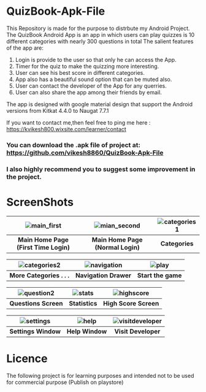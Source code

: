 # QuizBook-Apk-File
This Repository is made for the purpose to distrbute my Android Project.
The QuizBook Android App is an app in which users can play quizzes is 10 different categories with nearly 300 questions in total
The salient features of the app are:
   1. Login is provide to the user so that only he can access the App.
   2. Timer for the quiz to make the quizzing more interesting.
   3. User can see his best score in different categories.
   4. App also has a beautiful sound option that can be muted also.
   5. User can contact the developer of the App for any querries.
   6. User can also share the app among their friends by email.
   
The app is designed with google material design that support the Android versions from Kitkat 4.4.0 to Naugat 7.7.1 


If you want to contact me,then feel free to ping me here : https://kvikesh800.wixsite.com/learner/contact

### You can download the .apk file of project at: https://github.com/vikesh8860/QuizBook-Apk-File 

### **I also highly recommend you to suggest some improvement in the project.**


# ScreenShots
| ![main_first](https://user-images.githubusercontent.com/11665612/27259081-878e3e14-5428-11e7-8232-0819cef68906.png) | ![mian_second](https://user-images.githubusercontent.com/11665612/27259088-ad4e6552-5428-11e7-8b65-d7c01781345a.png) | ![categories1](https://user-images.githubusercontent.com/11665612/27259090-b33470d8-5428-11e7-987c-8bfa12f8b3f0.png) |
|:---:|:---:|:---:|
| **Main Home Page (First Time Login)** | **Main Home Page (Normal Login)** | **Categories** |

| ![categories2](https://user-images.githubusercontent.com/11665612/27259091-b6c24770-5428-11e7-9dc7-d9c2b7a7eee1.png) | ![navigation](https://user-images.githubusercontent.com/11665612/27259094-c45c7086-5428-11e7-8b94-a3d6718b1259.png) | ![play](https://user-images.githubusercontent.com/11665612/27259095-c80fec12-5428-11e7-8c02-794b87c59e59.png) |
|:---:|:---:|:---:|
| **More Categories . . .** | **Navigation Drawer** | **Start the game** |

| ![question2](https://user-images.githubusercontent.com/11665612/27259097-d2685a32-5428-11e7-8b04-d74c18d26952.png) | ![stats](https://user-images.githubusercontent.com/11665612/27259099-d7e85c78-5428-11e7-85f1-4372122c356f.png) | ![highscore](https://user-images.githubusercontent.com/11665612/27259101-ddca2cde-5428-11e7-927a-63481ec88d92.png) |
|:---:|:---:|:---:|
| **Questions Screen** | **Statistics** | **High Score Screen** |


| ![settings](https://user-images.githubusercontent.com/11665612/27259103-e20f57d8-5428-11e7-9060-da9c622fa7b6.png) | ![help](https://user-images.githubusercontent.com/11665612/27259105-e5069b4a-5428-11e7-812a-865bf364cda7.png) | ![visitdeveloper](https://user-images.githubusercontent.com/11665612/27259107-e8d11fac-5428-11e7-8cc1-dad6e6e6105e.png) |
|:---:|:---:|:---:|
| **Settings Window** | **Help Window** | **Visit Developer** |

# Licence
The following project is for learning purposes and intended not to be used for commercial purpose (Publish on playstore)
